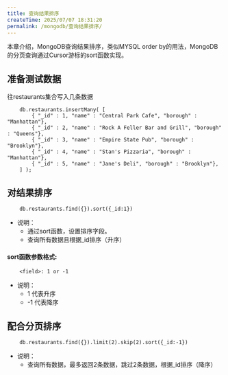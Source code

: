 ```yaml
---
title: 查询结果排序
createTime: 2025/07/07 18:31:20
permalink: /mongodb/查询结果排序/
---
```

本章介绍，MongoDB查询结果排序，类似MYSQL order by的用法，MongoDB的分页查询通过Cursor游标的sort函数实现。

## 准备测试数据

往restaurants集合写入几条数据
```shell
    db.restaurants.insertMany( [
        { "_id" : 1, "name" : "Central Park Cafe", "borough" : "Manhattan"},
        { "_id" : 2, "name" : "Rock A Feller Bar and Grill", "borough" : "Queens"},
        { "_id" : 3, "name" : "Empire State Pub", "borough" : "Brooklyn"},
        { "_id" : 4, "name" : "Stan's Pizzaria", "borough" : "Manhattan"},
        { "_id" : 5, "name" : "Jane's Deli", "borough" : "Brooklyn"},
    ] );
```

## 对结果排序
```shell
    db.restaurants.find({}).sort({_id:1})
```
- 说明：
    - 通过sort函数，设置排序字段。
    - 查询所有数据且根据_id排序（升序）

#### sort函数参数格式:
```shell
    <field>: 1 or -1
```
- 说明：
    - 1 代表升序
    - -1 代表降序

## 配合分页排序
```shell
    db.restaurants.find({}).limit(2).skip(2).sort({_id:-1})
```
- 说明：
    - 查询所有数据，最多返回2条数据，跳过2条数据，根据_id排序（降序）